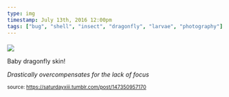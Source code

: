 ```yaml
---
type: img
timestamp: July 13th, 2016 12:00pm
tags: ["bug", "shell", "insect", "dragonfly", "larvae", "photography"]
---
```

####
<img src="https://saturdayxiii.github.io/media/147350957170.jpg"/>
                                                                                          
Baby dragonfly skin!

*Drastically overcompensates for the lack of focus*
 
                                    
                
                
                
                
                                
<small>source: https://saturdayxiii.tumblr.com/post/147350957170</small>